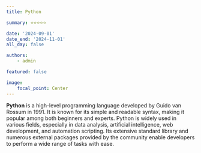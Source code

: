 ```yaml
---
title: Python

summary: ⭐️⭐️⭐️⭐️⭐️

date: '2024-09-01'
date_end: '2024-11-01'
all_day: false

authors:
    - admin

featured: false

image:
    focal_point: Center
---
```

**Python** is a high-level programming language developed by Guido van Rossum in 1991. It is known for its simple and readable syntax, making it popular among both beginners and experts. Python is widely used in various fields, especially in data analysis, artificial intelligence, web development, and automation scripting. Its extensive standard library and numerous external packages provided by the community enable developers to perform a wide range of tasks with ease.
